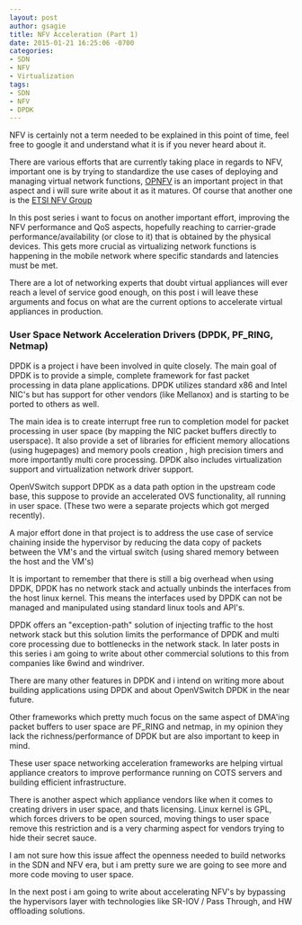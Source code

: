 ```yaml
---
layout: post
author: gsagie
title: NFV Acceleration (Part 1)
date: 2015-01-21 16:25:06 -0700
categories:
- SDN
- NFV
- Virtualization
tags:
- SDN
- NFV
- DPDK
---
```


NFV is certainly not a term needed to be explained in this point of time, feel free to google it and understand what it is if you never heard about it.

There are various efforts that are currently taking place in regards to NFV, important one is by trying to standardize the use cases of deploying and managing virtual network functions, [OPNFV](https://www.opnfv.org) is an important project in that aspect and i will sure write about it as it matures.
Of course that another one is the [ETSI NFV Group](http://www.etsi.org/technologies-clusters/technologies/nfv)

In this post series i want to focus on another important effort, improving the NFV performance and QoS aspects, hopefully reaching to carrier-grade performance/availability (or close to it) that is obtained by the physical devices.
This gets more crucial as virtualizing network functions is happening in the mobile network where specific standards and latencies must be met.

There are a lot of networking experts that doubt virtual appliances will ever reach a level of service good enough, on this post i will leave these arguments and focus on what are the current options to accelerate virtual appliances in production.

### User Space Network Acceleration Drivers (DPDK, PF_RING, Netmap)

DPDK is a project i have been involved in quite closely.
The main goal of DPDK is to provide a simple, complete framework for fast packet processing in data plane applications.
DPDK utilizes standard x86 and Intel NIC's but has support for other vendors (like Mellanox) and is starting to be ported to others as well.

The main idea is to create interrupt free run to completion model for packet processing in user space (by mapping the NIC packet buffers directly to userspace).
It also provide a set of libraries for efficient memory allocations (using hugepages) and memory pools creation , high precision timers  and more importantly multi core processing.
DPDK also includes virtualization support and virtualization network driver support. 

OpenVSwitch support DPDK as a data path option in the upstream code base, this suppose to provide an accelerated OVS functionality, all running in user space.
(These two were a separate projects which got merged recently).

A major effort done in that project is to address the use case of service chaining inside the hypervisor by reducing the data copy of packets between the VM's and the virtual switch (using shared memory between the host and the VM's)

It is important to remember that there is still a big overhead when using DPDK, DPDK has no network stack and actually unbinds the interfaces from the host linux kernel.
This means the interfaces used by DPDK can not be managed and manipulated using standard linux tools and API's.

DPDK offers an "exception-path" solution of injecting traffic to the host network stack but this solution limits the performance of DPDK and multi core processing due to bottlenecks in the network stack.
In later posts in this series i am going to write about other commercial solutions to this from companies like 6wind and windriver.

There are many other features in DPDK and i intend on writing more about building applications using DPDK and about OpenVSwitch DPDK in the near future.

Other frameworks which pretty much focus on the same aspect of DMA'ing packet buffers to user space are PF_RING and netmap, in my opinion they lack the richness/performance of DPDK but are also important to keep in mind.

These user space networking acceleration frameworks are helping virtual appliance creators to improve performance running on COTS servers and building efficient infrastructure.

There is another aspect which appliance vendors like when it comes to creating drivers in user space, and thats licensing.
Linux kernel is GPL, which forces drivers to be open sourced, moving things to user space remove this restriction and is a very charming aspect for vendors trying to hide their secret sauce.

I am not sure how this issue affect the openness needed to build networks in the SDN and NFV era, but i am pretty sure we are going to see more and more code moving to user space.

In the next post i am going to write about accelerating NFV's by bypassing the hypervisors layer with technologies like SR-IOV / Pass Through, and HW offloading solutions.

